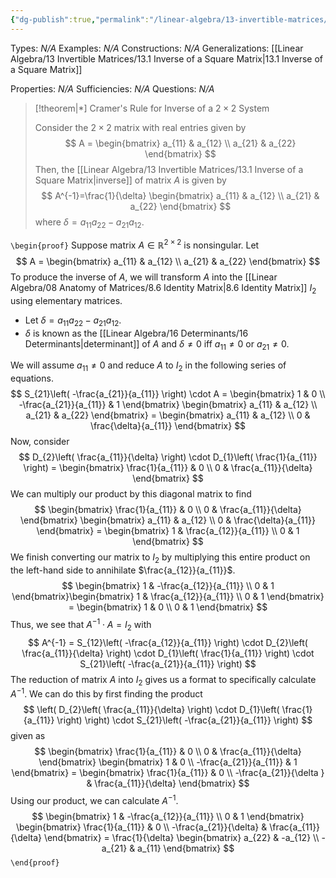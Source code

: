 ```yaml
---
{"dg-publish":true,"permalink":"/linear-algebra/13-invertible-matrices/13-3-cramer-s-rule-for-inverse-of-a-2x2-system/","tags":["Type/Theorem","Topic/Linear_Algebra"]}
---
```


Types: *N/A*
Examples: *N/A*
Constructions: *N/A*
Generalizations: [[Linear Algebra/13 Invertible Matrices/13.1 Inverse of a Square Matrix\|13.1 Inverse of a Square Matrix]]

Properties: *N/A*
Sufficiencies: *N/A*
Questions: *N/A*

> [!theorem|*] Cramer's Rule for Inverse of a $2 \times 2$ System
> 
> Consider the $2 \times 2$ matrix with real entries given by
> $$
> A = \begin{bmatrix}
> a_{11} & a_{12} \\
> a_{21} & a_{22}
> \end{bmatrix}
> $$
> Then, the [[Linear Algebra/13 Invertible Matrices/13.1 Inverse of a Square Matrix\|inverse]] of matrix $A$ is given by
> $$
> A^{-1}=\frac{1}{\delta} \begin{bmatrix}
> a_{11} & a_{12} \\
> a_{21} & a_{22}
> \end{bmatrix}
> $$
> where $\delta = a_{11} a_{22} - a_{21} a_{12}$.

`\begin{proof}`
Suppose matrix $A \in \mathbb{R}^{2 \times 2}$ is nonsingular. Let
$$
A = \begin{bmatrix}
a_{11} & a_{12} \\
a_{21} & a_{22}
\end{bmatrix}
$$
To produce the inverse of $A$, we will transform $A$ into the [[Linear Algebra/08 Anatomy of Matrices/8.6 Identity Matrix\|8.6 Identity Matrix]] $I_{2}$ using elementary matrices. 
- Let $\delta = a_{11}a_{22}-a_{21}a_{12}$.
- $\delta$ is known as the [[Linear Algebra/16 Determinants/16 Determinants\|determinant]] of $A$ and $\delta \neq 0$ iff $a_{11} \neq 0$ or $a_{21} \neq 0$.

We will assume $a_{11} \neq 0$ and reduce $A$ to $I_{2}$ in the following series of equations.
$$
S_{21}\left( -\frac{a_{21}}{a_{11}} \right) \cdot A = \begin{bmatrix}
1 & 0 \\
-\frac{a_{21}}{a_{11}} & 1
\end{bmatrix} \begin{bmatrix}
a_{11} & a_{12} \\
a_{21} & a_{22}
\end{bmatrix} = \begin{bmatrix}
a_{11} & a_{12} \\
0 & \frac{\delta}{a_{11}}
\end{bmatrix}
$$
Now, consider
$$
D_{2}\left( \frac{a_{11}}{\delta} \right) \cdot D_{1}\left( \frac{1}{a_{11}} \right) = \begin{bmatrix}
\frac{1}{a_{11}} & 0 \\
0 & \frac{a_{11}}{\delta}
\end{bmatrix}
$$
We can multiply our product by this diagonal matrix to find
$$
\begin{bmatrix}
\frac{1}{a_{11}} & 0 \\
0 & \frac{a_{11}}{\delta}
\end{bmatrix}  \begin{bmatrix}
a_{11} & a_{12} \\
0 & \frac{\delta}{a_{11}}
\end{bmatrix} = \begin{bmatrix}
1 & \frac{a_{12}}{a_{11}} \\
0 & 1
\end{bmatrix}
$$
We finish converting our matrix to $I_{2}$ by multiplying this entire product on the left-hand side to annihilate $\frac{a_{12}}{a_{11}}$.
$$
\begin{bmatrix}
1 & -\frac{a_{12}}{a_{11}} \\
0 & 1
\end{bmatrix}\begin{bmatrix}
1 & \frac{a_{12}}{a_{11}} \\
0 & 1
\end{bmatrix} = \begin{bmatrix}
1 & 0 \\
0 & 1
\end{bmatrix}
$$
Thus, we see that $A^{-1} \cdot A = I_{2}$ with
$$
A^{-1} = S_{12}\left( -\frac{a_{12}}{a_{11}} \right) \cdot D_{2}\left( \frac{a_{11}}{\delta} \right) \cdot D_{1}\left( \frac{1}{a_{11}} \right) \cdot S_{21}\left( -\frac{a_{21}}{a_{11}} \right)
$$
The reduction of matrix $A$ into $I_{2}$ gives us a format to specifically calculate $A^{-1}$. We can do this by first finding the product
$$
\left( D_{2}\left( \frac{a_{11}}{\delta} \right) \cdot D_{1}\left( \frac{1}{a_{11}} \right) \right) \cdot S_{21}\left( -\frac{a_{21}}{a_{11}} \right) 
$$
given as
$$
\begin{bmatrix}
\frac{1}{a_{11}} & 0 \\
0 & \frac{a_{11}}{\delta}
\end{bmatrix} \begin{bmatrix}
1 & 0 \\
-\frac{a_{21}}{a_{11}} & 1
\end{bmatrix} = \begin{bmatrix}
\frac{1}{a_{11}} & 0 \\
-\frac{a_{21}}{\delta } & \frac{a_{11}}{\delta}
\end{bmatrix}
$$
Using our product, we can calculate $A^{-1}$.
$$
\begin{bmatrix}
1 & -\frac{a_{12}}{a_{11}} \\
0 & 1
\end{bmatrix} \begin{bmatrix}
\frac{1}{a_{11}} & 0 \\
-\frac{a_{21}}{\delta} & \frac{a_{11}}{\delta}
\end{bmatrix} = \frac{1}{\delta} \begin{bmatrix}
a_{22} & -a_{12} \\
-a_{21} & a_{11}
\end{bmatrix}
$$
`\end{proof}`